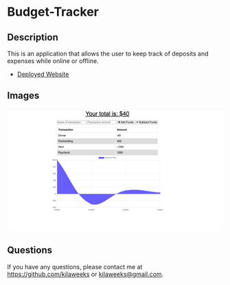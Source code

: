 # Budget-Tracker


## Description
This is an application that allows the user to keep track of deposits and expenses while online or offline. 

- [Deployed Website](https://radiant-gorge-74171.herokuapp.com/)

## Images
![screenshot](public/images/budget-1.png)

## Questions

If you have any questions, please contact me at https://github.com/kilaweeks or kilaweeks@gmail.com.

